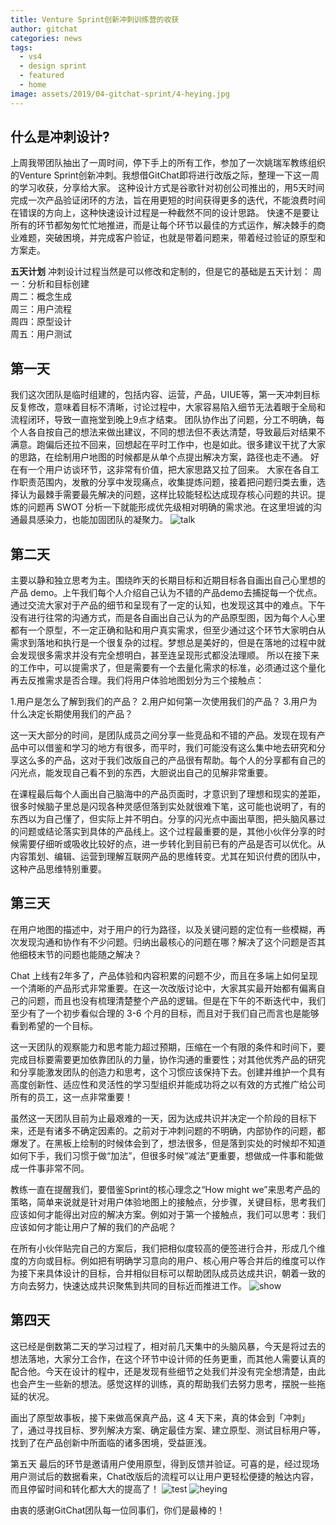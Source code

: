 ```yaml
---
title: Venture Sprint创新冲刺训练营的收获
author: gitchat
categories: news
tags:
  - vs4
  - design sprint
  - featured
  - home
image: assets/2019/04-gitchat-sprint/4-heying.jpg
---
```

## 什么是冲刺设计?

上周我带团队抽出了一周时间，停下手上的所有工作，参加了一次姚瑞军教练组织的Venture Sprint创新冲刺。我想借GitChat即将进行改版之际，整理一下这一周的学习收获，分享给大家。
这种设计方式是谷歌针对初创公司推出的，用5天时间完成一次产品验证闭环的方法，旨在用更短的时间获得更多的迭代，不能浪费时间在错误的方向上，这种快速设计过程是一种截然不同的设计思路。
快速不是要让所有的环节都匆匆忙忙地推进，而是让每个环节以最佳的方式运作，解决棘手的商业难题，突破困境，并完成客户验证，也就是带着问题来，带着经过验证的原型和方案走。

**五天计划**
冲刺设计过程当然是可以修改和定制的，但是它的基础是五天计划：
周一：分析和目标创建  
周二：概念生成  
周三：用户流程  
周四：原型设计  
周五：用户测试

## 第一天

我们这次团队是临时组建的，包括内容、运营，产品，UIUE等，第一天冲刺目标反复修改，意味着目标不清晰，讨论过程中，大家容易陷入细节无法着眼于全局和流程闭环，导致一直拖堂到晚上9点才结束。
团队协作出了问题，分工不明确，每个人各自按自己的想法来做出建议，不同的想法但不表达清楚，导致最后对结果不满意。跑偏后还拉不回来，回想起在平时工作中，也是如此。很多建议干扰了大家的思路，在绘制用户地图的时候都是从单个点提出解决方案，路径也走不通。
好在有一个用户访谈环节，这非常有价值，把大家思路又拉了回来。
大家在各自工作职责范围内，发散的分享中发现痛点，收集提炼问题，接着把问题归类去重，选择认为最棘手需要最先解决的问题，这样比较能轻松达成现存核心问题的共识。提炼的问题再 SWOT 分析一下就能形成优先级相对明确的需求池。在这里坦诚的沟通最具感染力，也能加固团队的凝聚力。
![talk](/assets/2019/04-gitchat-sprint/1-talk.jpg)

## 第二天

主要以静和独立思考为主。围绕昨天的长期目标和近期目标各自画出自己心里想的产品 demo。上午我们每个人介绍自己认为不错的产品demo去捕捉每一个优点。
通过交流大家对于产品的细节和呈现有了一定的认知，也发现这其中的难点。下午没有进行往常的沟通方式，而是各自画出自己认为的产品原型图，因为每个人心里都有一个原型，不一定正确和贴和用户真实需求，但至少通过这个环节大家明白从需求到落地和执行是一个很复杂的过程。梦想总是美好的，但是在落地的过程中就会发现很多需求并没有完全想明白，甚至连呈现形式都没法理顺。
所以在接下来的工作中，可以提需求了，但是需要有一个去量化需求的标准，必须通过这个量化再去反推需求是否合理。我们将用户体验地图划分为三个接触点：

1.用户是怎么了解到我们的产品？
2.用户如何第一次使用我们的产品？
3.用户为什么决定长期使用我们的产品？

这一天大部分的时间，是团队成员之间分享一些竞品和不错的产品。发现在现有产品中可以借鉴和学习的地方有很多，而平时，我们可能没有这么集中地去研究和分享这么多的产品，这对于我们改版自己的产品很有帮助。每个人的分享都有自己的闪光点，能发现自己看不到的东西，大胆说出自己的见解非常重要。

在课程最后每个人画出自己脑海中的产品页面时，才意识到了理想和现实的差距，很多时候脑子里总是闪现各种灵感但落到实处就很难下笔，这可能也说明了，有的东西以为自己懂了，但实际上并不明白。分享的闪光点中画出草图，把头脑风暴过的问题或结论落实到具体的产品线上。这个过程最重要的是，其他小伙伴分享的时候需要仔细听或吸收比较好的点，进一步转化到目前已有的产品是否可以优化。从内容策划、编辑、运营到理解互联网产品的思维转变。尤其在知识付费的团队中，这种产品思维特别重要。

## 第三天

在用户地图的描述中，对于用户的行为路径，以及关键问题的定位有一些模糊，再次发现沟通和协作有不少问题。归纳出最核心的问题在哪？解决了这个问题是否其他细枝末节的问题也能随之解决？

Chat 上线有2年多了，产品体验和内容积累的问题不少，而且在多端上如何呈现一个清晰的产品形式非常重要。在这一次改版讨论中，大家其实最开始都有偏离自己的问题，而且也没有梳理清楚整个产品的逻辑。但是在下午的不断迭代中，我们至少有了一个初步看似合理的 3-6 个月的目标，而且对于我们自己而言也是能够看到希望的一个目标。

这一天团队的观察能力和思考能力超过预期，压缩在一个有限的条件和时间下，要完成目标要需要更加依靠团队的力量，协作沟通的重要性；对其他优秀产品的研究和分享能激发团队的创造力和思考，这个习惯应该保持下去。创建并维护一个具有高度创新性、适应性和灵活性的学习型组织并能成功将之以有效的方式推广给公司所有的员工，这一点非常重要！

虽然这一天团队目前为止最艰难的一天，因为达成共识并决定一个阶段的目标下来，还是有诸多不确定因素的。之前对于冲刺问题的不明确，内部协作的问题，都爆发了。在黑板上绘制的时候体会到了，想法很多，但是落到实处的时候却不知道如何下手，我们习惯于做“加法”，但很多时候“减法”更重要，想做成一件事和能做成一件事非常不同。

教练一直在提醒我们，要借鉴Sprint的核心理念之“How might we”来思考产品的策略，简单来说就是针对用户体验地图上的接触点，分步骤，关键目标，思考我们应该如何才能得出对应的解决方案。例如对于第一个接触点，我们可以思考：我们应该如何才能让用户了解的我们的产品呢？

在所有小伙伴贴完自己的方案后，我们把相似度较高的便签进行合并，形成几个维度的方向或目标。例如把有明确学习意向的用户、核心用户等合并后的维度可以作为接下来具体设计的目标，合并相似目标可以帮助团队成员达成共识，朝着一致的方向去努力，快速达成共识聚焦到共同的目标近而推进工作。
![show](/assets/2019/04-gitchat-sprint/2-show.jpg)

## 第四天

这已经是倒数第二天的学习过程了，相对前几天集中的头脑风暴，今天是将过去的想法落地，大家分工合作，在这个环节中设计师的任务更重，而其他人需要认真的配合他。今天在设计的程中，还是发现有些细节之处我们并没有完全想清楚，由此也会产生一些新的想法。感觉这样的训练，真的帮助我们去努力思考，摆脱一些拖延的状况。

画出了原型故事板，接下来做高保真产品，这 4 天下来，真的体会到「冲刺」了，通过寻找目标、罗列解决方案、确定最佳方案、建立原型、测试目标用户等，找到了在产品创新中所面临的诸多困境，受益匪浅。

第五天
最后的环节是邀请用户使用原型，得到反馈并验证。可喜的是，经过现场用户测试后的数据看来，Chat改版后的流程可以让用户更轻松便捷的触达内容，而且停留时间和转化都大大的提高了！
![test](/assets/2019/04-gitchat-sprint/3-test.jpg)
![heying](/assets/2019/04-gitchat-sprint/4-heying.jpg)

由衷的感谢GitChat团队每一位同事们，你们是最棒的！
